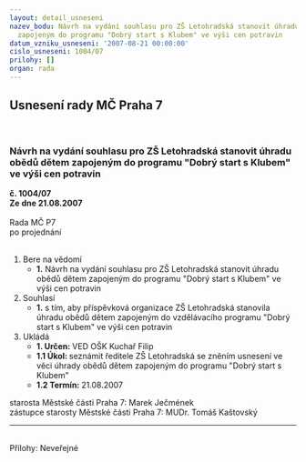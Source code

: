 ```yaml
---
layout: detail_usneseni
nazev_bodu: Návrh na vydání souhlasu pro ZŠ Letohradská stanovit úhradu obědů dětem
  zapojeným do programu "Dobrý start s Klubem" ve výši cen potravin
datum_vzniku_usneseni: '2007-08-21 00:00:00'
cislo_usneseni: 1004/07
prilohy: []
organ: rada
---
```

<div id="ucUsn_pList" class="usn">
	<span><h2>Usnesení rady MČ Praha 7 </h2>
<br></span><div class="standBody">
<span><h3>Návrh na vydání souhlasu pro ZŠ Letohradská stanovit úhradu obědů dětem zapojeným do programu "Dobrý start s Klubem" ve výši cen potravin</h3></span><div class="center">
		<strong>č. 1004/07</strong><br>
	</div>
<div class="center">
		<strong>Ze dne 21.08.2007</strong><br><br>
	</div>Rada MČ P7<br> po projednání<br><br><ol>
<li>Bere na vědomí<ul><li>
<strong>1.</strong> Návrh na vydání souhlasu pro ZŠ Letohradská stanovit úhradu obědů dětem zapojeným do programu "Dobrý start s Klubem" ve výši cen potravin</li></ul>
</li>
<li>Souhlasí<ul><li>
<strong>1.</strong> s tím, aby příspěvková organizace  ZŠ Letohradská stanovila úhradu obědů dětem zapojeným do vzdělávacího programu "Dobrý start s Klubem" ve výši cen potravin</li></ul>
</li>
<li>Ukládá<ul>
<li>
<strong>1. Určen: </strong>VED OŠK Kuchař Filip</li>
<li>
<strong>1.1 Úkol: </strong>seznámit ředitele ZŠ Letohradská se zněním usnesení ve věci úhrady  obědů dětem zapojeným do programu "Dobrý start s Klubem"</li>
<li>
<strong>1.2 Termín: </strong>21.08.2007</li>
</ul>
</li>
</ol>starosta Městské části Praha 7: Marek Ječmének<br>zástupce starosty Městské části Praha 7: MUDr. Tomáš Kaštovský <hr>
<br>Přílohy: Neveřejné</div>
</div>